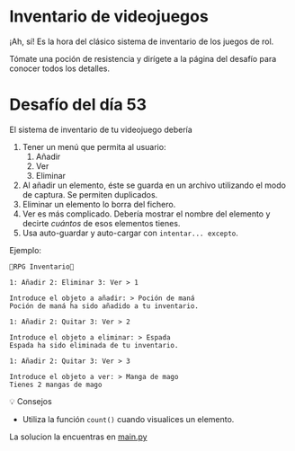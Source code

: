 # Inventario de videojuegos

¡Ah, sí! Es la hora del clásico sistema de inventario de los juegos de rol.

Tómate una poción de resistencia y dirígete a la página del desafío para conocer todos los detalles.

# Desafío del día 53

El sistema de inventario de tu videojuego debería

1. Tener un menú que permita al usuario:
    1. Añadir
    2. Ver
    3. Eliminar
2. Al añadir un elemento, éste se guarda en un archivo utilizando el modo de captura. Se permiten duplicados.
3. Eliminar un elemento lo borra del fichero.
4. Ver es más complicado. Debería mostrar el nombre del elemento y decirte *cuántos* de esos elementos tienes.
5. Usa auto-guardar y auto-cargar con `intentar... excepto`.


Ejemplo:

```
🌟RPG Inventario🌟

1: Añadir 2: Eliminar 3: Ver > 1

Introduce el objeto a añadir: > Poción de maná
Poción de maná ha sido añadido a tu inventario.

1: Añadir 2: Quitar 3: Ver > 2

Introduce el objeto a eliminar: > Espada
Espada ha sido eliminada de tu inventario.

1: Añadir 2: Quitar 3: Ver > 3

Introduce el objeto a ver: > Manga de mago
Tienes 2 mangas de mago
```

<detalles> <sumario> 💡 Consejos </sumario>

- Utiliza la función `count()` cuando visualices un elemento.

</detalles>

La solucion la encuentras en [main.py](./main.py)